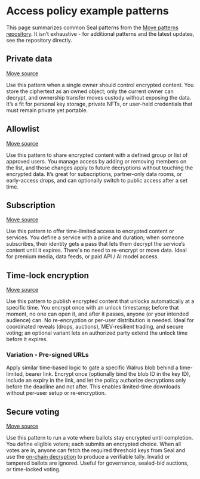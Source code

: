 # Access policy example patterns

This page summarizes common Seal patterns from the [Move patterns repository](https://github.com/MystenLabs/seal/tree/main/move/patterns/sources). It isn’t exhaustive - for additional patterns and the latest updates, see the repository directly.

## Private data

[Move source](https://github.com/MystenLabs/seal/blob/main/move/patterns/sources/private_data.move)

Use this pattern when a single owner should control encrypted content. You store the ciphertext as an owned object; only the current owner can decrypt, and ownership transfer moves custody without exposing the data. It’s a fit for personal key storage, private NFTs, or user-held credentials that must remain private yet portable.

## Allowlist

[Move source](https://github.com/MystenLabs/seal/blob/main/move/patterns/sources/whitelist.move)

Use this pattern to share encrypted content with a defined group or list of approved users. You manage access by adding or removing members on the list, and those changes apply to future decryptions without touching the encrypted data. It’s great for subscriptions, partner-only data rooms, or early-access drops, and can optionally switch to public access after a set time.

## Subscription

[Move source](https://github.com/MystenLabs/seal/blob/main/move/patterns/sources/subscription.move)

Use this pattern to offer time-limited access to encrypted content or services. You define a service with a price and duration; when someone subscribes, their identity gets a pass that lets them decrypt the service’s content until it expires. There's no need to re-encrypt or move data. Ideal for premium media, data feeds, or paid API / AI model access.

## Time-lock encryption

[Move source](https://github.com/MystenLabs/seal/blob/main/move/patterns/sources/tle.move)

Use this pattern to publish encrypted content that unlocks automatically at a specific time. You encrypt once with an unlock timestamp; before that moment, no one can open it, and after it passes, anyone (or your intended audience) can. No re-encryption or per-user distribution is needed. Ideal for coordinated reveals (drops, auctions), MEV-resilient trading, and secure voting; an optional variant lets an authorized party extend the unlock time before it expires.

### Variation - Pre-signed URLs

Apply similar time-based logic to gate a specific Walrus blob behind a time-limited, bearer link. Encrypt once (optionally bind the blob ID in the key ID), include an expiry in the link, and let the policy authorize decryptions only before the deadline and not after. This enables limited-time downloads without per-user setup or re-encryption.

## Secure voting

[Move source](https://github.com/MystenLabs/seal/blob/main/move/patterns/sources/voting.move)

Use this pattern to run a vote where ballots stay encrypted until completion. You define eligible voters; each submits an encrypted choice. When all votes are in, anyone can fetch the required threshold keys from Seal and use the [on-chain decryption](https://seal-docs.wal.app/UsingSeal/#on-chain-decryption) to produce a verifiable tally. Invalid or tampered ballots are ignored. Useful for governance, sealed-bid auctions, or time-locked voting.
